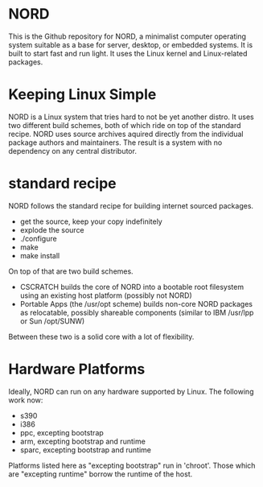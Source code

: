 NORD
====

This is the Github repository for NORD,
a minimalist computer operating system suitable as a base for
server, desktop, or embedded systems.  It is built to start fast
and run light.  It uses the Linux kernel and Linux-related packages.

Keeping Linux Simple
====================

NORD is a Linux system that tries hard to not be yet another distro.
It uses two different build schemes, both of which ride on top of
the standard recipe. NORD uses source archives aquired directly from
the individual package authors and maintainers. The result is a system
with no dependency on any central distributor.

standard recipe
===============

NORD follows the standard recipe for building internet sourced packages.

* get the source, keep your copy indefinitely
* explode the source
* ./configure
* make
* make install

On top of that are two build schemes.

* CSCRATCH
	builds the core of NORD into a bootable root filesystem
	using an existing host platform (possibly not NORD)
* Portable Apps (the /usr/opt scheme)
	builds non-core NORD packages as relocatable,
	possibly shareable components (similar to IBM /usr/lpp or Sun /opt/SUNW)

Between these two is a solid core with a lot of flexibility.

Hardware Platforms
==================

Ideally, NORD can run on any hardware supported by Linux.
The following work now:

* s390
* i386
* ppc, excepting bootstrap
* arm, excepting bootstrap and runtime
* sparc, excepting bootstrap and runtime

Platforms listed here as "excepting bootstrap" run in 'chroot'.
Those which are "excepting runtime" borrow the runtime of the host.


